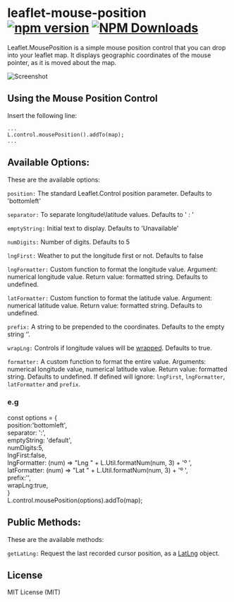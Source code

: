 # leaflet-mouse-position [![npm version][npm-image]][npm-url] [![NPM Downloads][npm-downloads-image]][npm-url]

Leaflet.MousePosition is a simple mouse position control that you can drop into your leaflet map. It displays geographic coordinates of the mouse pointer, as it is moved about the map.

![Screenshot](/screenshot/sample.png?raw=true)

## Using the Mouse Position Control
Insert the following line:

    ...
    L.control.mousePosition().addTo(map);
    ...

## Available Options:

These are the available options:

`position:` The standard Leaflet.Control position parameter. Defaults to 'bottomleft'

`separator:` To separate longitude\latitude values. Defaults to ' : '

`emptyString:` Initial text to display. Defaults to 'Unavailable'

`numDigits:` Number of digits. Defaults to 5

`lngFirst:` Weather to put the longitude first or not. Defaults to false

`lngFormatter:` Custom function to format the longitude value. Argument: numerical longitude value. Return value: formatted string. Defaults to undefined.

`latFormatter:` Custom function to format the latitude value. Argument: numerical latitude value. Return value: formatted string. Defaults to undefined.

`prefix:` A string to be prepended to the coordinates. Defaults to the empty string ‘’.

`wrapLng:` Controls if longitude values will be [wrapped](https://leafletjs.com/reference-1.5.0.html#latlng-wrap). Defaults to true.

`formatter:` A custom function to format the entire value. Arguments: numerical longitude value, numerical latitude value. Return value: formatted string.
Defaults to undefined. If defined will ignore: `lngFirst`, `lngFormatter`, `latFormatter` and `prefix`.

### e.g

const options = {  
position:'bottomleft',  
separator: ':',  
emptyString: 'default',  
numDigits:5,  
lngFirst:false,  
lngFormatter: (num) => "Lng " + L.Util.formatNum(num, 3) + 'º ',  
latFormatter: (num) => "Lat " + L.Util.formatNum(num, 3) + 'º ',  
prefix:'',  
wrapLng:true,  
}   
L.control.mousePosition(options).addTo(map);  

## Public Methods:

These are the available methods:

`getLatLng:` Request the last recorded cursor position, as a
[LatLng](https://leafletjs.com/reference-1.3.2.html#latlng) object.

## License

MIT License (MIT)

[npm-image]: https://badge.fury.io/js/leaflet-mouse-position.svg
[npm-url]: https://www.npmjs.com/package/leaflet-mouse-position
[npm-downloads-image]: https://img.shields.io/npm/dt/leaflet-mouse-position.svg

